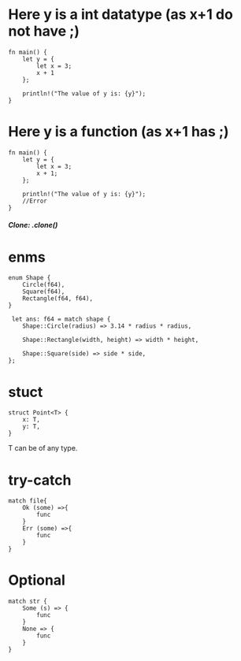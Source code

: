 # Here y is a int datatype (as x+1 do not have ;)

    fn main() {
        let y = {
            let x = 3;
            x + 1
        };

        println!("The value of y is: {y}");
    }

# Here y is a function (as x+1 has ;)

    fn main() {
        let y = {
            let x = 3;
            x + 1;
        };

        println!("The value of y is: {y}");
        //Error
    }


##### Clone: .clone()

# enms

    enum Shape {
        Circle(f64),
        Square(f64),
        Rectangle(f64, f64),
    }

     let ans: f64 = match shape {
        Shape::Circle(radius) => 3.14 * radius * radius,

        Shape::Rectangle(width, height) => width * height,

        Shape::Square(side) => side * side,
    };

# stuct

    struct Point<T> {
        x: T,
        y: T,
    }

 T can be of any type.

 # try-catch

    match file{
        Ok (some) =>{
            func
        }
        Err (some) =>{
            func
        }
    }

# Optional

    match str {
        Some (s) => {
            func
        }
        None => {
            func
        }
    }